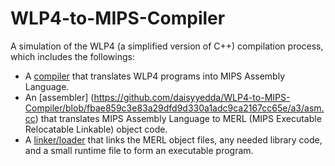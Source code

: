 # WLP4-to-MIPS-Compiler
A simulation of the WLP4 (a simplified version of C++) compilation process, which includes the followings: <br/>
* A [compiler](https://github.com/daisyyedda/WLP4-to-MIPS-Compiler/blob/fbae859c3e83a29dfd9d330a1adc9ca2167cc65e/a8/a8p5/wlp4gen.cc) that translates WLP4 programs into MIPS Assembly Language. <br/>
* An [assembler] (https://github.com/daisyyedda/WLP4-to-MIPS-Compiler/blob/fbae859c3e83a29dfd9d330a1adc9ca2167cc65e/a3/asm.cc) that translates MIPS Assembly Language to MERL (MIPS Executable Relocatable Linkable) object code. <br/>
* A [linker/loader](https://github.com/daisyyedda/WLP4-to-MIPS-Compiler/blob/fbae859c3e83a29dfd9d330a1adc9ca2167cc65e/a8/a8p7/load.asm) that links the MERL object files, any needed library code, and a small runtime file to form an executable program. <br/>
